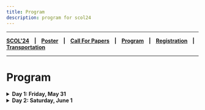 ```yaml
---
title: Program
description: program for scol24
---
```


---

**[SCOL'24][scol24] ‎ ‎ ‎ | ‎ ‎ ‎ [Poster][flyer] ‎ ‎ ‎ | ‎ ‎ ‎ [Call For Papers][cfp] ‎ ‎ ‎ | ‎ ‎ ‎ [Program][prog] ‎ ‎ ‎ | ‎ ‎ ‎ [Registration][reg] ‎ ‎ ‎ | ‎ ‎ ‎ [Transportation][tp]**

---

# Program

<details>
<summary> <b> Day 1: Friday, May 31 </b> </summary>


| Timeslot | Speaker(s)       | Talk             |
| :--------:           | :--           | :--               |
|    ‎        |                | |
| 09:45 10:00|   | Registration, Opening Remarks  | 
|    ‎        |             |   |
| | **First Session** |  |
|    ‎        |           |     |
| 10:00 10:30  | Metehan Eryılmaz | [How Turkish Structural Cases Behave in Causative Constructions: A Dependent Case Theoretic Analysis](http://scol.bogazici.edu.tr/abstracts/2024/eryilmaz_24.pdf) |
|    ‎        |                | |
| 10:30 11:00 |  Elif Orakçı & Dilay Z. Karadöller | [Exploring the Relation between Gesture Presentation Perspective and Children's Spatial Performance](http://scol.bogazici.edu.tr/abstracts/2024/orakci-karadoller_24.pdf) |
|    ‎        |          |      |
| 11:00 11:30 | Nagihan Lüle | Verb Stranding VP Ellipsis in Turkish | 
|    ‎        |          |      |
| 11:30 12:00 | **Coffee Break** |  |
|    ‎        |                | |
| 12:00 13:00 | Invited: Junko Kanero | Putting Person in the Equation: Role of Individual Differences in the Language-Thought Interplay | 
|    ‎        |                | |
| 13:00 14:30 |  **Lunch Break** | |
|    ‎        |     |           |
| 14:30 15:30 | **Poster Session 1** | |
|    ‎        |                | |
|  | **Second Session** |  |
|    ‎        |                | |
| 15:30 16:00 | Elnaz Azimi | [A Phonetic and Phonological Analysis of the Word-Final Post-Geminate Vocoid in Modern Standard Persian](http://scol.bogazici.edu.tr/abstracts/2024/azimi_24.pdf) | 
|    ‎        |                | |
| 16:00 16:30 | Mehmet Can Dadan & Uğur Erken & Stefano Canalis | [/e/ Lowering in the Turkish Negative Aorist](http://scol.bogazici.edu.tr/abstracts/2024/dadan-erken-canalis_24.pdf)  | 
|    ‎        |                | |
| 16:30 16:45 |  **Coffee Break** | |
|    ‎        |          |      |
| 16:45 17:15 | Samira Hamzehei | [Onset Cluster Adaptation in Persian](http://scol.bogazici.edu.tr/abstracts/2024/hamzehei_24.pdf) | 
|    ‎        |          |      |

<details>
<summary> <b> Posters in session 1 </b> </summary>

[The Role of Sound Symbolism on Trans+ Individuals’ Preferred Names: Challenging Binary Gender Cis-tem](http://scol.bogazici.edu.tr/abstracts/2024/bardakci_24.pdf), Lilith Bardakçı

[Classifier-Noun Constructions in the Yongjia Dialect of Wu Chinese](http://scol.bogazici.edu.tr/abstracts/2024/wei_24.pdf), Shuyang Wei

[The Puzzle of Complementation in Turkish](http://scol.bogazici.edu.tr/abstracts/2024/acoskun_24.pdf), Ayşenur Coşkun

[An Eclectic Analysis for Turkish Backward Gapping](http://scol.bogazici.edu.tr/abstracts/2024/sehit_24.pdf), Özhan Alp Şehit

[Turkish Object Gaps: A Comparative Analysis of Verb-stranding Verb Phrase Ellipsis and Argument Ellipsis](http://scol.bogazici.edu.tr/abstracts/2024/fincan_24.pdf), Yasemin Fincan

[Discursive construction of hegemonic power through political interviews: The case of Turkish presidential discourse](http://scol.bogazici.edu.tr/abstracts/2024/ecevit-erduyan_24.pdf), Selman Ecevit, Işıl Erduyan

[Are randoms truly random?: Analyzing Linguistic Features of Keysmashes](http://scol.bogazici.edu.tr/abstracts/2024/aydin-ariman-erdemir_24.pdf), Mehmet Eren Aydın, Zeynep Arıman, Zeynep Erdemir

[VowSpace: A Vowel Formant Analysis Application](http://scol.bogazici.edu.tr/abstracts/2024/kaya_24.pdf), Ali Çağan Kaya

[Counting events in Turkish](http://scol.bogazici.edu.tr/abstracts/2024/ugurlu_24.pdf), Ömer Çağrı Uğurlu

[A Survey of Vowel Deletion in Turkish](http://scol.bogazici.edu.tr/abstracts/2024/aydin_24.pdf), Alize Aydın
</details>
</details>

<details>
<summary> <b> Day 2: Saturday, June 1 </b> </summary>


| Timeslot | Speaker(s)       | Talk             |
| :--------:           | :--           | :--               |
|    ‎        |             |   |
| | **Third Session** |  |
|    ‎        |           |     |
| 10:00 10:30  | Furkan Dikmen | [What was believed, what was true: the case of meğer](http://scol.bogazici.edu.tr/abstracts/2024/dikmen_24.pdf) |
|    ‎        |                | |
| 10:30 11:00 |  Madeline Ladore | [Plural Semantics in Akan: An Experimental Investigation](http://scol.bogazici.edu.tr/abstracts/2024/ladore_24.pdf) |
|    ‎        |          |      |
| 11:00 11:30 | Baran Günay | Wh-exclamatives in Turkish: “Ne içtik be!” | 
|    ‎        |          |      |
| 11:30 12:00 | **Coffee Break** |  |
|    ‎        |                | |
| 12:00 13:00 | Invited: Markus Pöchtrager | Phonology goes syntax | 
|    ‎        |                | |
| 13:00 14:30 |  **Lunch Break** | |
|    ‎        |     |           |
| 14:30 15:30 | **Poster Session 2** | |
|    ‎        |                | |
|  | **Fourth Session** |  |
|    ‎        |                | |
| 15:30 16:00 | Rüveyda Şahyar | [Modeling Morphological Learning: Tolerance Principle on Turkish past tense -DI](http://scol.bogazici.edu.tr/abstracts/2024/sahyar_24.pdf) | 
|    ‎        |                | |
| 16:00 16:30 | Engin Anıl Yolcu | [A Critical Discourse Analysis of the Posts on Street Dogs in an Online Student Community](http://scol.bogazici.edu.tr/abstracts/2024/yolcu_24.pdf) | 
|    ‎        |          |      |
| 16:30 17:00 | Nisan Ece Gümüş | [A Sociopragmatic Study on Turkish Native Speakers’ Condolence Speech Acts](http://scol.bogazici.edu.tr/abstracts/2024/gumus_24.pdf) | 
|    ‎        |          |      |

<details>
<summary> <b> Posters in session 2 </b> </summary>

[Decoding Human-AI Interaction: A Discourse-Historical Analysis Approach of ChatGPT's Representation on Social Media](http://scol.bogazici.edu.tr/abstracts/2024/bcoskun_24.pdf), Zeynep Beste Coşkun

[A Psycholinguistic Study of Slovenian Taboo Words: What Makes Taboo Word a Taboo?](http://scol.bogazici.edu.tr/abstracts/2024/kos-manouilidou_24.pdf), Julija Kos, Christina Manouilidou

[A Cross-Linguistic Corpus-Assisted Discourse Study of COVID-19 Vaccine News](http://scol.bogazici.edu.tr/abstracts/2024/ergun_24.pdf), Ahmet Ergün

Processing Post-verbal Quantifiers in Turkish, Baran Günay, Nagihan Lüle

[Revisiting Turkish Reflexive Verbs](http://scol.bogazici.edu.tr/abstracts/2024/erdemir_24.pdf), Zeynep Erdemir

[Complexity of Telicity Marking in TİD](http://scol.bogazici.edu.tr/abstracts/2024/yasar-gokgoz-kisbet_24.pdf), Aysemin Yaşar, Kadir Gökgöz, Bahadır Kisbet

[Unraveling Pointing in Turkish Sign Language (TİD)](http://scol.bogazici.edu.tr/abstracts/2024/eroglu-sahin-gokgoz_24.pdf), Ece Eroğlu, Karahan Şahin, Kadir Gökgöz

Expressing Emotions Across Postpositional Constructions in Turkish: A Corpus-Based Approach, Deniz Ay, Fırat Başbuğ

[An Investigation of Subject Attachment in Adjunct Clauses in Turkish](http://scol.bogazici.edu.tr/abstracts/2024/aydas-deniz_24.pdf), Ege Aydaş, Nazik Dinçtopal Deniz

[Word Frequency Is a Cue to Word Order for Adults: Validating an Online Method with Speakers of Italian and Turkish for More Inclusive Psycholinguistic Testing](http://scol.bogazici.edu.tr/abstracts/2024/aydin-gervain_24.pdf), Zeynep Aydın, Judit Gervain 

[“They say” makes good liars: a cross-linguistic investigation on evidentiality in language and deception](http://scol.bogazici.edu.tr/abstracts/2024/kalenderetal_24.pdf), Şeyma Kalender, Çağla Aydın, Ayberk Kaan Güneş, Selma Berfin Tanış, Junko Kanero, Amanda Edmonds, Fanny Meunier, Shona Whyte, Seçkin Arslan

</details>
</details>

[prog]: /scol/24/program
[tp]: /scol/24/transportation
[reg]: /scol/24/registration
[scol24]: /scol/24
[cfp]: /scol/24/callforpapers
[flyer]: http://scol.bogazici.edu.tr/SCOL24Flyer.png